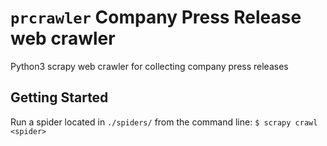 # `prcrawler` Company Press Release web crawler

Python3 scrapy web crawler for collecting company press releases

## Getting Started 

Run a spider located in `./spiders/` from the command line:
`$ scrapy crawl <spider>`
